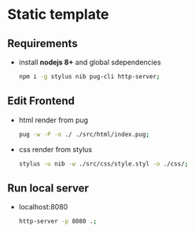 # Static template

## Requirements
- install **nodejs 8+** and global sdependencies
    ```bash
    npm i -g stylus nib pug-cli http-server;
    ```

## Edit Frontend

- html render from pug
    ```bash
    pug -w -P -o ./ ./src/html/index.pug;
    ```
- css render from stylus
    ```bash
    stylus -u nib -w ./src/css/style.styl -o ./css/;
    ```

## Run local server

- localhost:8080
    ```bash
    http-server -p 8080 .;
    ```